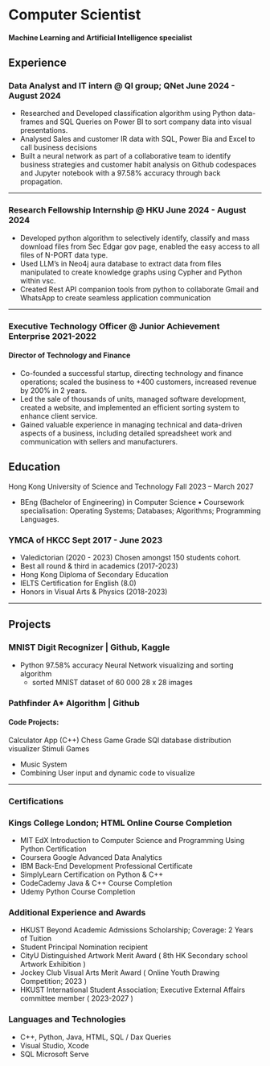 # Computer Scientist
#### Machine Learning and Artificial Intelligence specialist

## Experience
### Data Analyst and IT intern @ QI group; QNet   June 2024 - August 2024
- Researched and Developed classification algorithm using Python data-frames and SQL Queries on Power BI to sort 
company data into visual presentations. 
- Analysed Sales and customer IR data with SQL, Power Bia and Excel to call business decisions 
- Built a neural network as part of a collaborative team to identify business strategies and customer habit analysis on 
Github codespaces and Jupyter notebook with a 97.58% accuracy through back propagation.
__________________________________________________________________________________________________

### Research Fellowship Internship @ HKU   June 2024 - August 2024
- Developed python algorithm to selectively identify, classify and mass download files from Sec Edgar gov page, enabled 
the easy access to all files of N-PORT data type.
- Used LLM’s in Neo4j aura database to extract data from files manipulated to create knowledge graphs using Cypher and 
Python within vsc.
- Created Rest API companion tools from python to collaborate Gmail and WhatsApp to create seamless application 
communication
__________________________________________________________________________________________________

### Executive Technology Officer @ Junior Achievement Enterprise   2021-2022
#### Director of Technology and Finance 
- Co-founded a successful startup, directing technology and finance operations; scaled the business to +400 customers, 
increased revenue by 200% in 2 years.
- Led the sale of thousands of units, managed software development, created a website, and implemented an efficient 
sorting system to enhance client service.
- Gained valuable experience in managing technical and data-driven aspects of a business, including detailed spreadsheet 
work and communication with sellers and manufacturers.

## Education
Hong Kong University of Science and Technology Fall 2023 – March 2027
- BEng (Bachelor of Engineering) in Computer Science • Coursework specialisation: Operating Systems; Databases; Algorithms; Programming Languages. 

### YMCA of HKCC   Sept 2017 - June 2023
- Valedictorian (2020 - 2023) Chosen amongst 150 students cohort.
- Best all round & third in academics (2017-2023)
- Hong Kong Diploma of Secondary Education
- IELTS Certification for English (8.0)
- Honors in Visual Arts & Physics (2018-2023)
__________________________________________________________________________________________________

## Projects
### MNIST Digit Recognizer | Github, Kaggle
- Python 97.58% accuracy Neural Network visualizing and sorting algorithm
  - sorted MNIST dataset of 60 000 28 x 28 images
### Pathfinder A* Algorithm | Github

#### Code Projects:
  Calculator App (C++)
  Chess Game
  Grade SQl database distribution visualizer
  Stimuli Games
  - Music System
  - Combining User input and dynamic code to visualize
__________________________________________________________________________________________________

### Certifications
### Kings College London; HTML Online Course Completion 
- MIT EdX Introduction to Computer Science and Programming Using Python Certification
- Coursera Google Advanced Data Analytics
- IBM Back-End Development Professional Certificate
- SimplyLearn Certification on Python & C++
- CodeCademy Java & C++ Course Completion
- Udemy Python Course Completion

### Additional Experience and Awards
- HKUST Beyond Academic Admissions Scholarship; Coverage: 2 Years of Tuition
- Student Principal Nomination recipient
- CityU Distinguished Artwork Merit Award ( 8th HK Secondary school Artwork Exhibition )
- Jockey Club Visual Arts Merit Award ( Online Youth Drawing Competition; 2023 )
- HKUST International Student Association; Executive External Affairs committee member ( 2023-2027 ) 

### Languages and Technologies
- C++, Python, Java, HTML, SQL / Dax Queries
- Visual Studio, Xcode
- SQL Microsoft Serve
